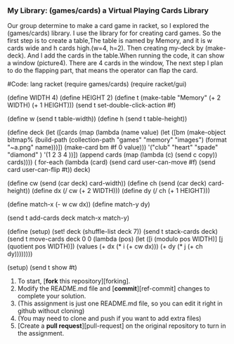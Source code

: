 ### My Library: (games/cards) a Virtual Playing Cards Library

  Our group determine to make a card game in racket, so I explored the  (games/cards) library. I use the library for for creating card games. So the first step is to create a table,The table is named by Memory, and it is w cards wide and h cards high.(w=4, h=2). Then creating my-deck by (make-deck). And I add the cards in the table.When running the code, it can show a window (picture4). There are 4 cards in the window, The next step I plan to do the flapping part, that means the operator can flap the card.

#Code:
lang racket
(require games/cards)
(require racket/gui)

(define WIDTH 4)
(define HEIGHT 2)
(define t (make-table "Memory" (+ 2 WIDTH) (+ 1 HEIGHT)))
(send t set-double-click-action #f)

(define w (send t table-width))
(define h (send t table-height))

(define deck 
  (let ([cards (map (lambda (name value)
                      (let ([bm (make-object
                                 bitmap%
                                 (build-path
                                  (collection-path "games" "memory" "images")
                                  (format "~a.png" name)))])
                        (make-card bm #f 0 value)))
                    '("club" "heart" "spade" "diamond"
                      )
                    '(1 2 3 4 ))])
    (append cards (map (lambda (c) (send c copy)) cards))))
  ( for-each (lambda (card)
            (send card user-can-move #f)
            (send card user-can-flip #t))
          deck)


(define cw (send (car deck) card-width))
(define ch (send (car deck) card-height))
(define dx (/ cw (+ 2 WIDTH)))
(define dy (/ ch (+ 1 HEIGHT)))


(define match-x (- w cw dx))
(define match-y dy)


(send t add-cards deck match-x match-y)


(define (setup)
  (set! deck (shuffle-list deck 7))
  (send t stack-cards deck)
  (send t move-cards deck 0 0
        (lambda (pos)
          (let ([i (modulo pos WIDTH)]
                [j (quotient pos WIDTH)])
            (values (+ dx (* i (+ cw dx)))
                    (+ dy (* j (+ ch dy))))))))
                    
(setup)
(send t show #t)





1. To start, [**fork** this repository][forking].
1. Modify the README.md file and [**commit**][ref-commit] changes to complete your solution.
  2. (This assignment is just one README.md file, so you can edit it right in github without cloning)
  3. (You may need to clone and push if you want to add extra files)
1. [Create a **pull request**][pull-request] on the original repository to turn in the assignment.



